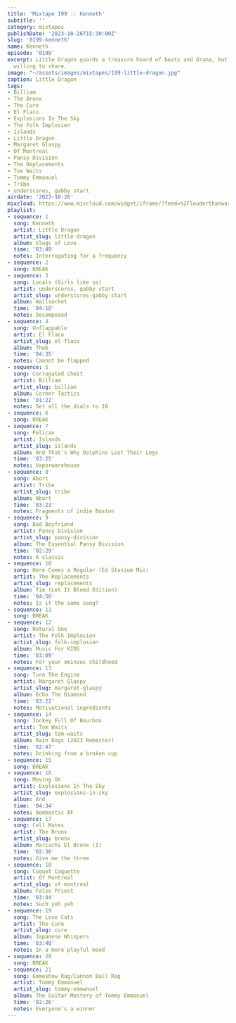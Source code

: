 ```yaml
---
title: 'Mixtape 199 :: Kenneth'
subtitle: ''
category: mixtapes
publishDate: '2023-10-26T15:30:00Z'
slug: '0199-kenneth'
name: Kenneth
episode: '0199'
excerpt: Little Dragon guards a treasure hoard of beats and drama, but they are quite
  willing to share.
image: "~/assets/images/mixtapes/199-little-dragon.jpg"
caption: Little Dragon
tags:
- Billiam
- The Bronx
- The Cure
- El Flaco
- Explosions In The Sky
- The Folk Implosion
- Islands
- Little Dragon
- Margaret Glaspy
- Of Montreal
- Pansy Division
- The Replacements
- Tom Waits
- Tommy Emmanuel
- Tribe
- underscores, gabby start
airdate: '2023-10-26'
mixcloud: https://www.mixcloud.com/widget/iframe/?feed=%2Flouderthanwar%2Fthe-mixtape-199-kenneth-2023-10-26%2F&hide_artwork=1&hide_cover=1
playlist:
- sequence: 1
  song: Kenneth
  artist: Little Dragon
  artist_slug: little-dragon
  album: Slugs of Love
  time: '03:49'
  notes: Interrogating for a frequency
- sequence: 2
  song: BREAK
- sequence: 3
  song: Locals (Girls like us)
  artist: underscores, gabby start
  artist_slug: underscores-gabby-start
  album: Wallsocket
  time: '04:18'
  notes: Decomposed
- sequence: 4
  song: Unflappable
  artist: El Flaco
  artist_slug: el-flaco
  album: Thub
  time: '04:35'
  notes: Cannot be flapped
- sequence: 5
  song: Corrugated Chest
  artist: Billiam
  artist_slug: billiam
  album: Corner Tactics
  time: '01:22'
  notes: Set all the dials to 10
- sequence: 6
  song: BREAK
- sequence: 7
  song: Pelican
  artist: Islands
  artist_slug: islands
  album: And That's Why Dolphins Lost Their Legs
  time: '03:25'
  notes: Vaporwarehouse
- sequence: 8
  song: Abort
  artist: Tribe
  artist_slug: tribe
  album: Abort
  time: '03:23'
  notes: Fragments of indie Boston
- sequence: 9
  song: Bad Boyfriend
  artist: Pansy Division
  artist_slug: pansy-division
  album: The Essential Pansy Division
  time: '02:29'
  notes: A classic
- sequence: 10
  song: Here Comes a Regular (Ed Stasium Mix)
  artist: The Replacements
  artist_slug: replacements
  album: Tim (Let It Bleed Edition)
  time: '04:56'
  notes: Is it the same song?
- sequence: 11
  song: BREAK
- sequence: 12
  song: Natural One
  artist: The Folk Implosion
  artist_slug: folk-implosion
  album: Music For KIDS
  time: '03:09'
  notes: For your ominous childhood
- sequence: 13
  song: Turn The Engine
  artist: Margaret Glaspy
  artist_slug: margaret-glaspy
  album: Echo The Diamond
  time: '03:22'
  notes: Motivational ingredients
- sequence: 14
  song: Jockey Full Of Bourbon
  artist: Tom Waits
  artist_slug: tom-waits
  album: Rain Dogs (2023 Remaster)
  time: '02:47'
  notes: Drinking from a broken cup
- sequence: 15
  song: BREAK
- sequence: 16
  song: Moving On
  artist: Explosions In The Sky
  artist_slug: explosions-in-sky
  album: End
  time: '04:34'
  notes: Bombastic AF
- sequence: 17
  song: Cell Mates
  artist: The Bronx
  artist_slug: bronx
  album: Mariachi El Bronx (I)
  time: '02:36'
  notes: Give me the three
- sequence: 18
  song: Coquet Coquette
  artist: Of Montreal
  artist_slug: of-montreal
  album: False Priest
  time: '03:44'
  notes: Such yeh yeh
- sequence: 19
  song: The Love Cats
  artist: The Cure
  artist_slug: cure
  album: Japanese Whispers
  time: '03:40'
  notes: In a more playful mood
- sequence: 20
  song: BREAK
- sequence: 21
  song: Gameshow Rag/Cannon Ball Rag
  artist: Tommy Emmanuel
  artist_slug: tommy-emmanuel
  album: The Guitar Mastery of Tommy Emmanuel
  time: '02:26'
  notes: Everyone’s a winner
---
```


